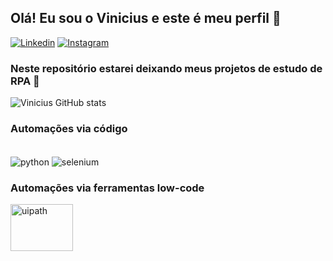 ## Olá! Eu sou o Vinicius e este é meu perfil 🤩
[![Linkedin](https://img.shields.io/badge/LinkedIn-0077B5?style=for-the-badge&logo=linkedin&logoColor=white)](https://www.linkedin.com/in/vinicius-alves-neto/) [![Instagram](https://img.shields.io/badge/Instagram-E4405F?style=for-the-badge&logo=instagram&logoColor=white)](https://www.instagram.com/viniciusalvesflp/) 



### Neste repositório estarei deixando meus projetos de estudo de RPA 🤖

![Vinicius GitHub stats](https://github-readme-stats.vercel.app/api?username=vinicius-neto&show_icons=true&theme=radical)

### Automações via código
<div style="display: inline_block"><br/>
    <img align="center" alt="python" src="https://img.shields.io/badge/Python-3776AB?style=for-the-badge&logo=python&logoColor=white" />
    <img align="center" alt="selenium" src="https://img.shields.io/badge/-selenium-%43B02A?style=for-the-badge&logo=selenium&logoColor=white" />
</div>


### Automações via ferramentas low-code
<div>
    <img align="center" alt="uipath" src="https://seekvectorlogo.com/wp-content/uploads/2019/07/uipath-vector-logo-small.png" height="75" width="100">
</div>

